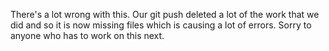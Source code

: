 There's a lot wrong with this. Our git push deleted a lot of the work that we did and so it is now missing files which is causing a lot of errors. Sorry to anyone who has to work on this next.
